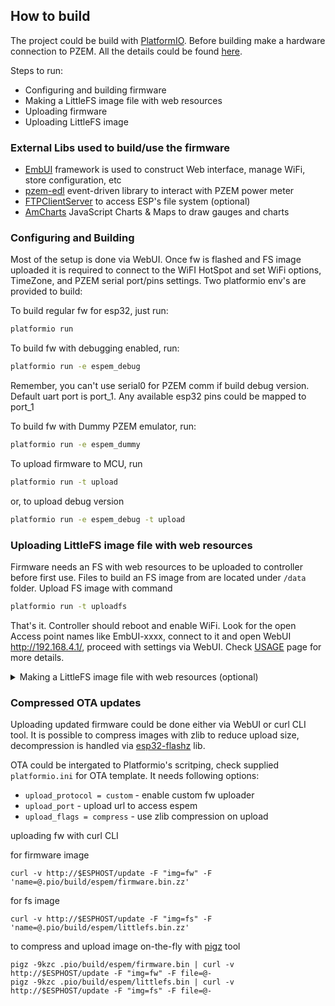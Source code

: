## How to build

The project could be build with [PlatformIO](https://platformio.org/). Before building make a hardware connection to PZEM. All the details could be found [here](https://github.com/olehs/PZEM004T/wiki).

Steps to run:
 - Configuring and building firmware
 - Making a LittleFS image file with web resources
 - Uploading firmware
 - Uploading LittleFS image
 
### External Libs used to build/use the firmware
- [EmbUI](https://github.com/vortigont/EmbUI) framework is used to construct Web interface, manage WiFi, store configuration, etc
- [pzem-edl](https://github.com/vortigont/pzem-edl) event-driven library to interact with PZEM power meter
- [FTPClientServer](https://github.com/charno/FTPClientServer) to access ESP's file system (optional)
- [AmCharts](https://www.amcharts.com/) JavaScript Charts & Maps to draw gauges and charts


### Configuring and Building
Most of the setup is done via WebUI. Once fw is flashed and FS image uploaded it is required to connect to the WiFI HotSpot and set WiFi options, TimeZone, and PZEM serial port/pins settings.
Two platformio env's are provided to build:

To build regular fw for esp32, just run:
```sh
platformio run
```
To build fw with debugging enabled, run:
```sh
platformio run -e espem_debug
```
Remember, you can't use serial0 for PZEM comm if build debug version. Default uart port is port_1. Any available esp32 pins could be mapped to port_1

To build fw with Dummy PZEM emulator, run:
```sh
platformio run -e espem_dummy
```

To upload firmware to MCU, run
```sh
platformio run -t upload
```

or, to upload debug version
```sh
platformio run -e espem_debug -t upload
```

### Uploading LittleFS image file with web resources
Firmware needs an FS with web resources to be uploaded to controller before first use.
Files to build an FS image from are located under `/data` folder.
Upload FS image with command
```sh
platformio run -t uploadfs
```

That's it. Controller should reboot and enable WiFi. Look for the open Access point names like EmbUI-xxxx, connect to it and open WebUI http://192.168.4.1/, proceed with settings via WebUI. Check [USAGE](USAGE.md) page for more details.


<details>
 <summary>Making a LittleFS image file with web resources (optional)</summary>

 To handle WebUI it is required to build a LittleFS image and upload it to the controller. The image contains files from the [EmbUI](https://github.com/vortigont/EmbUI) framework and js/css files for the ESPEM project. There is a shell script that downloads required files from github, repacks it and places under `/data` directory. That directory is used to create and upload LittleFS image to the controller. Run
```sh
cd resources
./respack.sh
```
It should populate `/data` dir with `js`, `css`, `index.html.gz`, etc...

If you are "Windows" user, just install [Git for Windows](https://gitforwindows.org/), it will provide you with a [Git-bash](https://appuals.com/what-is-git-bash/), run `bash ./respack.sh` via it's console.
Or better learn what is [WSL](https://learn.microsoft.com/en-us/windows/wsl/about), how to [install](https://www.windowscentral.com/how-install-wsl2-windows-10) it and run.
</details>



### Compressed OTA updates
Uploading updated firmware could be done either via WebUI or curl CLI tool. It is possible to compress images with zlib to reduce upload size, decompression is handled via [esp32-flashz](https://github.com/vortigont/esp32-flashz) lib.

OTA could be intergated to Platformio's scritping, check supplied `platformio.ini` for OTA template. It needs following options:
 - `upload_protocol = custom` - enable custom fw uploader
 - `upload_port` - upload url to access espem
 - `upload_flags = compress` - use zlib compression on upload


uploading fw with curl CLI

for firmware image
```
curl -v http://$ESPHOST/update -F "img=fw" -F 'name=@.pio/build/espem/firmware.bin.zz'
```

for fs image
```
curl -v http://$ESPHOST/update -F "img=fs" -F 'name=@.pio/build/espem/littlefs.bin.zz'
```

to compress and upload image on-the-fly with [pigz](https://zlib.net/pigz/) tool
```
pigz -9kzc .pio/build/espem/firmware.bin | curl -v http://$ESPHOST/update -F "img=fw" -F file=@-
pigz -9kzc .pio/build/espem/littlefs.bin | curl -v http://$ESPHOST/update -F "img=fs" -F file=@-
